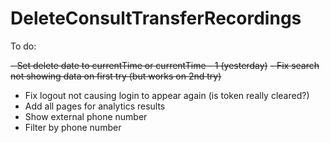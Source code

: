 # DeleteConsultTransferRecordings

To do:

~~- Set delete date to currentTime or currentTime - 1 (yesterday)~~
~~- Fix search not showing data on first try (but works on 2nd try)~~
- Fix logout not causing login to appear again (is token really cleared?)
- Add all pages for analytics results
- Show external phone number
- Filter by phone number
